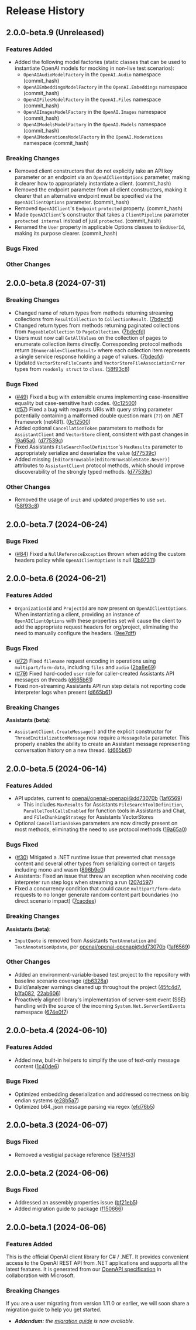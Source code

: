 # Release History

## 2.0.0-beta.9 (Unreleased)

### Features Added

- Added the following model factories (static classes that can be used to instantiate OpenAI models for mocking in non-live test scenarios):
  - `OpenAIAudioModelFactory` in the `OpenAI.Audio` namespace (commit_hash)
  - `OpenAIEmbeddingsModelFactory` in the `OpenAI.Embeddings` namespace (commit_hash)
  - `OpenAIFilesModelFactory` in the `OpenAI.Files` namespace (commit_hash)
  - `OpenAIImagesModelFactory` in the `OpenAI.Images` namespace (commit_hash)
  - `OpenAIModelsModelFactory` in the `OpenAI.Models` namespace (commit_hash)
  - `OpenAIModerationsModelFactory` in the `OpenAI.Moderations` namespace (commit_hash)

### Breaking Changes

- Removed client constructors that do not explicitly take an API key parameter or an endpoint via an `OpenAIClientOptions` parameter, making it clearer how to appropriately instantiate a client. (commit_hash)
- Removed the endpoint parameter from all client constructors, making it clearer that an alternative endpoint must be specified via the `OpenAIClientOptions` parameter. (commit_hash)
- Removed `OpenAIClient`'s `Endpoint` `protected` property. (commit_hash)
- Made `OpenAIClient`'s constructor that takes a `ClientPipeline` parameter `protected internal` instead of just `protected`. (commit_hash)
- Renamed the `User` property in applicable Options classes to `EndUserId`, making its purpose clearer. (commit_hash)

### Bugs Fixed

### Other Changes

## 2.0.0-beta.8 (2024-07-31)

### Breaking Changes

- Changed name of return types from methods returning streaming collections from `ResultCollection` to `CollectionResult`. ([7bdecfd](https://github.com/openai/openai-dotnet/commit/7bdecfd8d294be933c7779c7e5b6435ba8a8eab0))
- Changed return types from methods returning paginated collections from `PageableCollection` to `PageCollection`. ([7bdecfd](https://github.com/openai/openai-dotnet/commit/7bdecfd8d294be933c7779c7e5b6435ba8a8eab0))
- Users must now call `GetAllValues` on the collection of pages to enumerate collection items directly. Corresponding protocol methods return `IEnumerable<ClientResult>` where each collection item represents a single service response holding a page of values. ([7bdecfd](https://github.com/openai/openai-dotnet/commit/7bdecfd8d294be933c7779c7e5b6435ba8a8eab0))
- Updated `VectorStoreFileCounts` and `VectorStoreFileAssociationError` types from `readonly struct` to `class`. ([58f93c8](https://github.com/openai/openai-dotnet/commit/58f93c8d5ea080adfee8b37ae3cc034ebb06c79f))

### Bugs Fixed

- ([#49](https://github.com/openai/openai-dotnet/issues/49)) Fixed a bug with extensible enums implementing case-insensitive equality but case-sensitive hash codes. ([0c12500](https://github.com/openai/openai-dotnet/commit/0c125002ffd791594597ef837f4d10582bdff004))
- ([#57](https://github.com/openai/openai-dotnet/issues/57)) Fixed a bug with requests URIs with query string parameter potentially containing a malformed double question mark (`??`) on .NET Framework (net481). ([0c12500](https://github.com/openai/openai-dotnet/commit/0c125002ffd791594597ef837f4d10582bdff004))
- Added optional `CancellationToken` parameters to methods for `AssistantClient` and `VectorStore` client, consistent with past changes in [19a65a0](https://github.com/openai/openai-dotnet/commit/19a65a0a943fa3bef1ec8504708aaa526a1ee03a). ([d77539c](https://github.com/openai/openai-dotnet/commit/d77539ca04467c166f848953eb866012a265555c))
- Fixed Assistants `FileSearchToolDefinition`'s `MaxResults` parameter to appropriately serialize and deserialize the value ([d77539c](https://github.com/openai/openai-dotnet/commit/d77539ca04467c166f848953eb866012a265555c))
- Added missing `[EditorBrowsable(EditorBrowsableState.Never)]` attributes to `AssistantClient` protocol methods, which should improve discoverability of the strongly typed methods. ([d77539c](https://github.com/openai/openai-dotnet/commit/d77539ca04467c166f848953eb866012a265555c))

### Other Changes

- Removed the usage of `init` and updated properties to use `set`. ([58f93c8](https://github.com/openai/openai-dotnet/commit/58f93c8d5ea080adfee8b37ae3cc034ebb06c79f))

## 2.0.0-beta.7 (2024-06-24)

### Bugs Fixed

- ([#84](https://github.com/openai/openai-dotnet/issues/84)) Fixed a `NullReferenceException` thrown when adding the custom headers policy while `OpenAIClientOptions` is null ([0b97311](https://github.com/openai/openai-dotnet/commit/0b97311f58dfb28bd883d990f68d548da040a807))

## 2.0.0-beta.6 (2024-06-21)

### Features Added

- `OrganizationId` and `ProjectId` are now present on `OpenAIClientOptions`. When instantiating a client, providing an instance of `OpenAIClientOptions` with these properties set will cause the client to add the appropriate request headers for org/project, eliminating the need to manually configure the headers. ([9ee7dff](https://github.com/openai/openai-dotnet/commit/9ee7dff064a9412c069a793ff62096b8db4aa43d))

### Bugs Fixed

- ([#72](https://github.com/openai/openai-dotnet/issues/72)) Fixed `filename` request encoding in operations using `multipart/form-data`, including `files` and `audio` ([2ba8e69](https://github.com/openai/openai-dotnet/commit/2ba8e69512e187ea0b761edda8bce2cd5c79c58a))
- ([#79](https://github.com/openai/openai-dotnet/issues/79)) Fixed hard-coded `user` role for caller-created Assistants API messages on threads ([d665b61](https://github.com/openai/openai-dotnet/commit/d665b61fc7ef1ada00a8ef5c00d1a47d276be032))
- Fixed non-streaming Assistants API run step details not reporting code interpreter logs when present ([d665b61](https://github.com/openai/openai-dotnet/commit/d665b61fc7ef1ada00a8ef5c00d1a47d276be032))

### Breaking Changes

**Assistants (beta)**:

- `AssistantClient.CreateMessage()` and the explicit constructor for `ThreadInitializationMessage` now require a `MessageRole` parameter. This properly enables the ability to create an Assistant message representing conversation history on a new thread. ([d665b61](https://github.com/openai/openai-dotnet/commit/d665b61fc7ef1ada00a8ef5c00d1a47d276be032))

## 2.0.0-beta.5 (2024-06-14)

### Features Added

- API updates, current to [openai/openai-openapi@dd73070b](https://github.com/openai/openai-openapi/commit/dd73070b1d507645d24c249a63ebebd3ec38c0cb) ([1af6569](https://github.com/openai/openai-dotnet/commit/1af6569e2ceae9d840b8826e42d7e3b2569b43f6))
  - This includes `MaxResults` for Assistants `FileSearchToolDefinition`, `ParallelToolCallsEnabled` for function tools in Assistants and Chat, and `FileChunkingStrategy` for Assistants VectorStores
- Optional `CancellationToken` parameters are now directly present on most methods, eliminating the need to use protocol methods ([19a65a0](https://github.com/openai/openai-dotnet/commit/19a65a0a943fa3bef1ec8504708aaa526a1ee03a))

### Bugs Fixed

- ([#30](https://github.com/openai/openai-dotnet/issues/30)) Mitigated a .NET runtime issue that prevented chat message content and several other types from serializing correct on targets including mono and wasm ([896b9e0](https://github.com/openai/openai-dotnet/commit/896b9e0bc60f0ace90bd0d1af1254cf2680f8df6))
- Assistants: Fixed an issue that threw an exception when receiving code interpreter run step logs when streaming a run ([207d597](https://github.com/openai/openai-dotnet/commit/207d59762e7eeb666b7ab2728a0bbee7c0cdd918))
- Fixed a concurrency condition that could cause `multipart/form-data` requests to no longer generate random content part boundaries (no direct scenario impact) ([7cacdee](https://github.com/openai/openai-dotnet/commit/7cacdee2366df3cfa7e6c43bb050da54d23f8db9))

### Breaking Changes

**Assistants (beta)**:

- `InputQuote` is removed from Assistants `TextAnnotation` and `TextAnnotationUpdate`, per [openai/openai-openapi@dd73070b](https://github.com/openai/openai-openapi/commit/dd73070b1d507645d24c249a63ebebd3ec38c0cb) ([1af6569](https://github.com/openai/openai-dotnet/commit/1af6569e2ceae9d840b8826e42d7e3b2569b43f6))

### Other Changes

- Added an environment-variable-based test project to the repository with baseline scenario coverage ([db6328a](https://github.com/openai/openai-dotnet/commit/db6328accdd7927f19915cdc5412eb841f2447c1))
- Build/analyzer warnings cleaned up throughout the project ([45fc4d7](https://github.com/openai/openai-dotnet/commit/45fc4d72c12314aea83264ebe2e1dc18870e5c06), [b1fa082](https://github.com/openai/openai-dotnet/commit/b1fa0828a875906ef33ffe43ff1cd1a85fbd1a60), [22ab606](https://github.com/openai/openai-dotnet/commit/22ab606b867bbe0ea7f6918843dbc5e11dfe78eb))
- Proactively aligned library's implementation of server-sent event (SSE) handling with the source of the incoming `System.Net.ServerSentEvents` namespace ([674e0f7](https://github.com/openai/openai-dotnet/commit/674e0f773b26a22eb039e879539c4c7a44fdffdd))

## 2.0.0-beta.4 (2024-06-10)

### Features Added

- Added new, built-in helpers to simplify the use of text-only message content ([1c40de6](https://github.com/openai/openai-dotnet/commit/1c40de673a67ddf834b673aaabb94b2c42076e03))

### Bugs Fixed

- Optimized embedding deserialization and addressed correctness on big endian systems ([e28b5a7](https://github.com/openai/openai-dotnet/commit/e28b5a7787df4b1baa772406b09a0f650a45c77f))
- Optimized b64_json message parsing via regex ([efd76b5](https://github.com/openai/openai-dotnet/commit/efd76b50f094c585350240aea051ba342c6f6622))

## 2.0.0-beta.3 (2024-06-07)

### Bugs Fixed

- Removed a vestigial package reference ([5874f53](https://github.com/openai/openai-dotnet/commit/5874f533722ab46a3e077dacb6c3474e0ecca96e))

## 2.0.0-beta.2 (2024-06-06)

### Bugs Fixed

- Addressed an assembly properties issue ([bf21eb5](https://github.com/openai/openai-dotnet/commit/bf21eb5ad367aaac418dbbf320f98187fee5089a))
- Added migration guide to package ([f150666](https://github.com/openai/openai-dotnet/commit/f150666cd2ed552720207098b3b604a8e1ca73df))

## 2.0.0-beta.1 (2024-06-06)

### Features Added

This is the official OpenAI client library for C# / .NET. It provides convenient access to the OpenAI REST API from .NET applications and supports all the latest features. It is generated from our [OpenAPI specification](https://github.com/openai/openai-openapi) in collaboration with Microsoft.

### Breaking Changes

If you are a user migrating from version 1.11.0 or earlier, we will soon share a migration guide to help you get started.

- ***Addendum:** the [migration guide](https://github.com/openai/openai-dotnet/blob/main/MigrationGuide.md) is now available.*